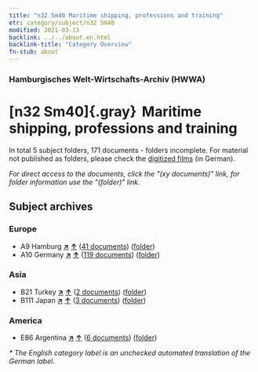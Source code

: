 ```yaml
---
title: "n32 Sm40 Maritime shipping, professions and training"
etr: category/subject/n32 Sm40
modified: 2021-03-13
backlink: ../../about.en.html
backlink-title: "Category Overview"
fn-stub: about
---
```


### Hamburgisches Welt-Wirtschafts-Archiv (HWWA)
# [n32 Sm40]{.gray}&#8201; Maritime shipping, professions and training&#160; 





In total 5 subject folders, 171 documents - folders incomplete.
For material not published as folders, please check the [digitized films](/film/h1_sh) (in German).

_For direct access to the documents, click the "(xy documents)" link, for folder information use the "(folder)" link._

## Subject archives



### Europe

- A9 Hamburg [**&nearr;**](../../../geo/i/140905/about.en.html "Hamburg (all folders)") [**&uarr;**](../../../geo/about.en.html#A9 "Country category system") (<a href="https://pm20.zbw.eu/dfgview/sh/140905,182145" title="about: Hamburg : Maritime shipping, professions and training" target="_blank">41 documents</a>) ([folder](http://purl.org/pressemappe20/folder/sh/140905,182145))
- A10 Germany [**&nearr;**](../../../geo/i/126128/about.en.html "Germany (all folders)") [**&uarr;**](../../../geo/about.en.html#A10 "Country category system") (<a href="https://pm20.zbw.eu/dfgview/sh/126128,182145" title="about: Germany : Maritime shipping, professions and training" target="_blank">119 documents</a>) ([folder](http://purl.org/pressemappe20/folder/sh/126128,182145))

### Asia

- B21 Turkey [**&nearr;**](../../../geo/i/141111/about.en.html "Turkey (all folders)") [**&uarr;**](../../../geo/about.en.html#B21 "Country category system") (<a href="https://pm20.zbw.eu/dfgview/sh/141111,182145" title="about: Turkey : Maritime shipping, professions and training" target="_blank">2 documents</a>) ([folder](http://purl.org/pressemappe20/folder/sh/141111,182145))
- B111 Japan [**&nearr;**](../../../geo/i/141272/about.en.html "Japan (all folders)") [**&uarr;**](../../../geo/about.en.html#B111 "Country category system") (<a href="https://pm20.zbw.eu/dfgview/sh/141272,182145" title="about: Japan : Maritime shipping, professions and training" target="_blank">3 documents</a>) ([folder](http://purl.org/pressemappe20/folder/sh/141272,182145))

### America

- E86 Argentina [**&nearr;**](../../../geo/i/141692/about.en.html "Argentina (all folders)") [**&uarr;**](../../../geo/about.en.html#E86 "Country category system") (<a href="https://pm20.zbw.eu/dfgview/sh/141692,182145" title="about: Argentina : Maritime shipping, professions and training" target="_blank">6 documents</a>) ([folder](http://purl.org/pressemappe20/folder/sh/141692,182145))


_* The English category label is an unchecked automated translation of the German label._

